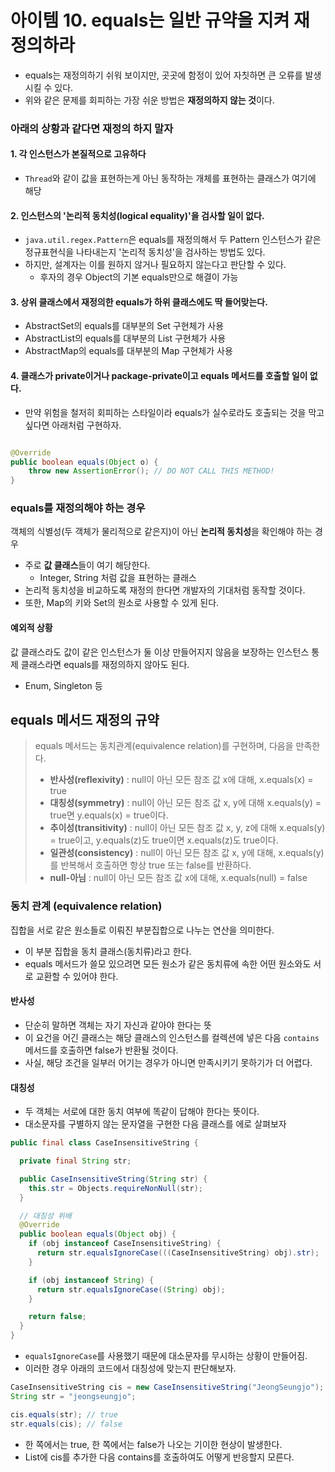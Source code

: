# 아이템 10. equals는 일반 규약을 지켜 재정의하라

- equals는 재정의하기 쉬워 보이지만, 곳곳에 함정이 있어 자칫하면 큰 오류를 발생시킬 수 있다.
- 위와 같은 문제를 회피하는 가장 쉬운 방법은 **재정의하지 않는 것**이다.

### 아래의 상황과 같다면 재정의 하지 말자

#### 1. 각 인스턴스가 본질적으로 고유하다

- `Thread`와 같이 값을 표현하는게 아닌 동작하는 개체를 표현하는 클래스가 여기에 해당

#### 2. 인스턴스의 '논리적 동치성(logical equality)'을 검사할 일이 없다.

- `java.util.regex.Pattern`은 equals를 재정의해서 두 Pattern 인스턴스가 같은 정규표현식을 나타내는지 '논리적 동치성'을 검사하는 방법도 있다.
- 하지만, 설계자는 이를 원하지 않거나 필요하지 않는다고 판단할 수 있다.
    - 후자의 경우 Object의 기본 equals만으로 해결이 가능

#### 3. 상위 클래스에서 재정의한 equals가 하위 클래스에도 딱 들어맞는다.

- AbstractSet의 equals를 대부분의 Set 구현체가 사용
- AbstractList의 equals를 대부분의 List 구현체가 사용
- AbstractMap의 equals를 대부분의 Map 구현체가 사용

#### 4. 클래스가 private이거나 package-private이고 equals 메서드를 호출할 일이 없다.

- 만약 위험을 철저히 회피하는 스타일이라 equals가 실수로라도 호출되는 것을 막고 싶다면 아래처럼 구현하자.

```java

@Override
public boolean equals(Object o) {
    throw new AssertionError(); // DO NOT CALL THIS METHOD!
}
```

### equals를 재정의해야 하는 경우

객체의 식별성(두 객체가 물리적으로 같은지)이 아닌 **논리적 동치성**을 확인해야 하는 경우

- 주로 **값 클래스**들이 여기 해당한다.
    - Integer, String 처럼 값을 표현하는 클래스
- 논리적 동치성을 비교하도록 재정의 한다면 개발자의 기대처럼 동작할 것이다.
- 또한, Map의 키와 Set의 원소로 사용할 수 있게 된다.

#### 예외적 상황

값 클래스라도 값이 같은 인스턴스가 둘 이상 만들어지지 않음을 보장하는 인스턴스 통제 클래스라면 equals를 재정의하지 않아도 된다.

- Enum, Singleton 등

## equals 메서드 재정의 규약

> equals 메서드는 동치관계(equivalence relation)를 구현하며, 다음을 만족한다.
> - **반사성(reflexivity)** : null이 아닌 모든 참조 값 x에 대해, x.equals(x) = true
> - **대칭성(symmetry)** : null이 아닌 모든 참조 값 x, y에 대해 x.equals(y) = true면 y.equals(x) = true이다.
> - **추이성(transitivity)** : null이 아닌 모든 참조 값 x, y, z에 대해 x.equals(y) = true이고, y.equals(z)도 true이면 x.equals(z)도 true이다.
> - **일관성(consistency)** : null이 아닌 모든 참조 값 x, y에 대해, x.equals(y)를 반복해서 호출하면 항상 true 또는 false를 반환하다.
> - **null-아님** : null이 아닌 모든 참조 값 x에 대해, x.equals(null) = false

### 동치 관계 (equivalence relation)

집합을 서로 같은 원소들로 이뤄진 부분집합으로 나누는 연산을 의미한다.

- 이 부분 집합을 동치 클래스(동치류)라고 한다.
- equals 메서드가 쓸모 있으려면 모든 원소가 같은 동치류에 속한 어떤 원소와도 서로 교환할 수 있어야 한다.

#### 반사성

- 단순히 말하면 객체는 자기 자신과 같아야 한다는 뜻
- 이 요건을 어긴 클래스는 해당 클래스의 인스턴스를 컬렉션에 넣은 다음 `contains` 메서드를 호출하면 false가 반환될 것이다.
- 사실, 해당 조건을 일부러 어기는 경우가 아니면 만족시키기 못하기가 더 어렵다.

#### 대칭성

- 두 객체는 서로에 대한 동치 여부에 똑같이 답해야 한다는 뜻이다.
- 대소문자를 구별하지 않는 문자열을 구현한 다음 클래스를 에로 살펴보자

```java
public final class CaseInsensitiveString {

  private final String str;

  public CaseInsensitiveString(String str) {
    this.str = Objects.requireNonNull(str);
  }

  // 대칭성 위배
  @Override
  public boolean equals(Object obj) {
    if (obj instanceof CaseInsensitiveString) {
      return str.equalsIgnoreCase(((CaseInsensitiveString) obj).str);
    }

    if (obj instanceof String) {
      return str.equalsIgnoreCase((String) obj);
    }

    return false;
  }
}

```

- `equalsIgnoreCase`를 사용했기 때문에 대소문자를 무시하는 상황이 만들어짐.
- 이러한 경우 아래의 코드에서 대칭성에 맞는지 판단해보자.

```java
CaseInsensitiveString cis = new CaseInsensitiveString("JeongSeungjo");
String str = "jeongseungjo";

cis.equals(str); // true
str.equals(cis); // false
```

- 한 쪽에서는 true, 한 쪽에서는 false가 나오는 기이한 현상이 발생한다.
- List<CaseInsensitiveString>에 cis를 추가한 다음 contains를 호출하여도 어떻게 반응할지 모른다.


